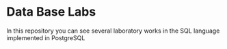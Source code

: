 # Data Base Labs   
  
In this repository you can see several laboratory works in the SQL language implemented in PostgreSQL 
  
